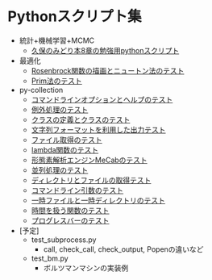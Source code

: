 # Pythonスクリプト集

* 統計+機械学習+MCMC
	* [久保のみどり本8章の勉強用pythonスクリプト](./kubo8.ipynb)
* 最適化
	* [Rosenbrock関数の描画とニュートン法のテスト](./rosenbrock.ipynb)
	* [Prim法のテスト](./test_prim.py)
* py-collection
	* [コマンドラインオプションとヘルプのテスト](./test_argparse.py)
	* [例外処理のテスト](./test_assert.py)
	* [クラスの定義とクラスのテスト](./test_class.py)
	* [文字列フォーマットを利用した出力テスト](./test_format.py)
	* [ファイル取得のテスト](./test_glob.py)
	* [lambda関数のテスト](./test_lambda.py)
	* [形態素解析エンジンMeCabのテスト](./test_mecab.py)
	* [並列処理のテスト](test_multiprocessing.py)
	* [ディレクトリとファイルの取得テスト](./test_os_walk.py)
	* [コマンドライン引数のテスト](./test_sys_args.py)
	* [一時ファイルと一時ディレクトリのテスト](./test_tempfile.py)
	* [時間を扱う関数のテスト](./test_time.py)
	* [プログレスバーのテスト](./test_tqdm.py)
* [予定]
	* test_subprocess.py
		* call, check_call, check_output, Popenの違いなど
	* test_bm.py
		* ボルツマンマシンの実装例

